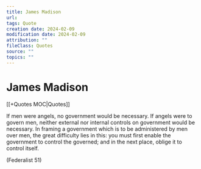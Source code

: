 ```yaml
---
title: James Madison
url: 
tags: Quote
creation date: 2024-02-09
modification date: 2024-02-09
attribution: ""
fileClass: Quotes
source: ""
topics: ""
---
```


# James Madison

[[+Quotes MOC|Quotes]]

If men were angels, no government would be necessary. If angels were to govern men, neither external nor internal controls on government would be necessary. In framing a government which is to be administered by men over men, the great difficulty lies in this: you must first enable the government to control the governed; and in the next place, oblige it to control itself.

(Federalist 51)
